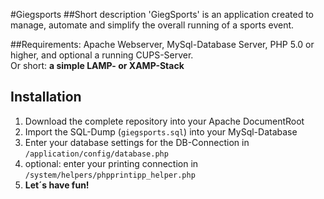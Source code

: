 #Giegsports
##Short description
'GiegSports' is an application created to manage, automate and simplify the overall running of a sports event.

##Requirements:
Apache Webserver, MySql-Database Server, PHP 5.0 or higher, and optional a running CUPS-Server. <br />
Or short: **a simple LAMP- or XAMP-Stack**
## Installation
1. Download the complete repository into your Apache DocumentRoot
2. Import the SQL-Dump (`giegsports.sql`) into your MySql-Database
3. Enter your database settings for the DB-Connection in `/application/config/database.php`
4. optional: enter your printing connection in `/system/helpers/phpprintipp_helper.php`
5. **Let´s have fun!**